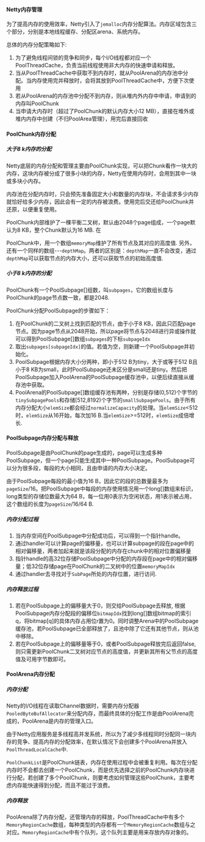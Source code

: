 #### Netty内存管理

为了提高内存的使用效率，Netty引入了`jemalloc`内存分配算法。内存区域包含三个部分，分别是本地线程缓存、分配区arena、系统内存。

总体的内存分配策略如下:

1. 为了避免线程间锁的竞争和同步，每个I/O线程都对应一个PoolThreadCache，负责当前线程使用非大内存的快速申请和释放。
2. 当从PoolThreadCache中获取不到内存时，就从PoolArena的内存池中分配。当内存使用完并释放时，会将其放到PoolThreadCache中，方便下次使用
3. 若从PoolArena的内存池中分配不到内存，则从堆内外内存中申请，申请到的内存叫PoolChunk
4. 当申请大内存时（超过了PoolChunk的默认内存大小12 MB），直接在堆外或堆内内存中创建（不归PoolArea管理），用完后直接回收

#### PoolChunk内存分配

##### 大于8 k内存的分配

Netty底层的内存分配和管理主要由PoolChunk实现，可以把Chunk看作一块大的内存，这块内存被分成了很多小块的内存，Netty在使用内存时，会用到其中一块或多块小内存。

内存池在分配内存时，只会预先准备固定大小和数量的内存块，不会请求多少内存就恰好给多少内存，因此会有一定的内存被浪费。使用完后交还给PoolChunk并还原，以便重复使用。

PoolChunk内部维护了一棵平衡二叉树，默认由2048个page组成，一个page默认为8 KB，整个Chunk默认为16 MB. 在

PoolChunk中，用一个数组`memoryMap`维护了所有节点及其对应的高度值. 另外，还有一个同样的数组---`depthMap`。两者的区别是：`depthMap`一直不会改变，通过`depthMap`可以获取节点的内存大小，还可以获取节点的初始高度值.

##### 小于8 k内存的分配

PoolChunk有一个PoolSubpage[]组数，叫`subpages`，它的数组长度与PoolChunk的page节点数一致，都是2048.

PoolChunk分配PoolSubpage的步骤如下：

1. 在PoolChunk的二叉树上找到匹配的节点，由于小于8 KB，因此只匹配page节点。因为page节点从2048开始，所以page将节点与2048进行异或操作就可以得到PoolSubpage[]数组`subpages`的下标`subpageIdx`
2. 取出`subpages[subpageIdx]`的值。若值为空，则新建一个PoolSubpage并初始化。
3. PoolSubpage根据内存大小分两种，即小于512 B为tiny，大于或等于512 B且小于8 KB为small，此时PoolSubpage还未区分是small还是tiny。然后把PoolSubpage加入PoolArena的PoolSubpage缓存池中，以便后续直接从缓存池中获取。
4. PoolArena的PoolSubpage[]数组缓存池有两种，分别是存储(0,512)个字节的`tinySubpagePools`和存储[512,8192)个字节的`smallSubpagePools`。由于所有内存分配大小`elemSize`都会经过`normalizeCapacity`的处理。当`elemSize`<512时，`elemSize`从16开始，每次加16 B.当`elemSize`>=512时，`elemSize`成倍增长.

#### PoolSubpage内存分配与释放

PoolSubpage是由PoolChunk的page生成的，page可以生成多种PoolSubpage，但一个page只能生成其中一种PoolSubpage。PoolSubpage可以分为很多段，每段的大小相同，且由申请的内存大小决定。

由于PoolSubpage每段的最小值为16 B，因此它的段的总数量最多为`pageSize`/16。把PoolSubpage中每段的内存使用情况用一个long[]数组来标识，long类型的存储位数最大为64 B，每一位用0表示为空闲状态，用1表示被占用，这个数组的长度为`pageSize`/16/64 B.

##### 内存分配过程

1. 当内存空间在PoolSubpage中分配成功后，可以得到一个指针handle。
2. 通过handler可以计算page的偏移量，也可以计算subpage的段在page中的相对偏移量，两者加起来就是该段分配的内存在chunk中的相对位置偏移量
3. 指针handle的高32位存储PoolSubpage中分配的内存段在page中的相对偏移量；低32位存储page在PoolChunk的二叉树中的位置`memoryMapIdx`
4. 通过handler去寻找对于`SubPage`所处的内存位置，进行访问.

##### 内存释放过程

1. 若在PoolSubpage上的偏移量大于0，则交给PoolSubpage去释放, 根据PoolSubpage内存分配段的偏移位`bitmapIdx`找到long[]数组bitmap的索引q，将bitmap[q]的具体内存占用位r置为0。同时调整Arena中的PoolSubpage缓存池，若PoolSubpage已全部释放了，且池中除了它还有其他节点，则从池中移除。
2. 若在PoolSubpage上的偏移量等于0，或者PoolSubpage释放完后返回false,则只需更新PoolChunk二叉树对应节点的高度值，并更新其所有父节点的高度值及可用字节数即可。

#### PoolArena内存分配

##### 内存分配

Netty的I/O线程在读取Channel数据时，需要内存分配器`PooledByteBufAllocator`来分配内存，而最终具体的分配工作是由PoolArena完成的，PoolArena是内存的管理入口。

由于Netty应用服务是多线程高并发系统，所以为了减少多线程同时分配同一块内存的竞争、提高内存的分配效率，在默认情况下会创建多个PoolArena并放入`PoolThreadLocalCache`中.

`PoolChunkList`是PoolChunk链表，内存在使用过程中会被重复利用。每次在分配内存时不会都去创建一个PoolChunk，而是优先选择之前的PoolChunk内存块进行分配，若创建了多个PoolChunk，则要考虑如何管理这些PoolChunk，主要考虑内存能快速得到分配，而且不能过于浪费。

##### 内存释放

PoolArena除了内存分配，还管理内存的释放，PoolThreadCache中有多个`MemoryRegionCache`数组，每种类型的内存都有一个`MemoryRegionCache`数组与之对应。`MemoryRegionCache`中有个队列，这个队列主要是用来存放内存对象的。